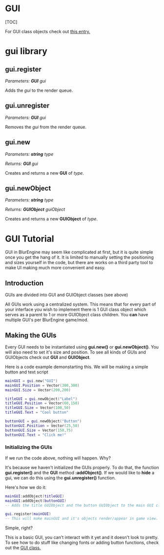 # GUI

[TOC]

For GUI class objects check out [this entry.](../classes.md#gui)

# gui library

## gui.register

*Parameters: __GUI__ gui*

Adds the *gui* to the render queue.

## gui.unregister

*Parameters: __GUI__ gui*

Removes the *gui* from the render queue.

## gui.new

*Parameters: __string__ type*

*Returns: __GUI__ gui*

Creates and returns a new __GUI__ of *type*.

## gui.newObject

*Parameters: __string__ type*

*Returns: __GUIObject__ guiObject*

Creates and returns a new __GUIObject__ of *type*.

# GUI Tutorial

GUI in BlurEngine may seem like complicated at first, but it is quite simple once you get the hang of it. It is limited to manually setting the positioning and sizes yourself in the code, but there are works on a third party tool to make UI making much more convenient and easy.

## Introduction

GUIs are divided into GUI and GUIObject classes (see above)

All GUIs work using a centralized system. This means that for every part of your interface you wish to implement there is 1 GUI class object which serves as a parent to 1 or more GUIObject class children. You **can** have multiple GUI's per BlurEngine game/mod.

## Making the GUIs

Every GUI needs to be instantiated using **gui.new()** or **gui.newObject()**. You will also need to set it's size and position. To see all kinds of GUIs and GUIObjects check out **GUI** and **GUIObject**.

Here is a code example demonstarting this. We will be making a simple button and text script

```lua
mainGUI = gui.new("GUI")
mainGUI.Position = Vector(300,300)
mainGUI.Size = Vector(200,200)

titleGUI = gui.newObject("Label")
titleGUI.Position = Vector(60,150)
titleGUI.Size = Vector(100,50)
titleGUI.Text = "Cool button"

buttonGUI = gui.newObject("Button")
buttonGUI.Position = Vector(25,50)
buttonGUI.Size = Vector(150,75)
buttonGUI.Text = "Click me!"
```

### Initializing the GUIs

If we run the code above, nothing will happen. Why?

It's because we haven't initialized the GUIs properly. To do that, the function **gui.register()** and the **GUI** method **:addObject()**. If we would like to **hide** a gui, we can do this using the **gui.unregister()** function.

Here's how we do it:

```lua
mainGUI:addObject(titleGUI)
mainGUI:addObject(buttonGUI)
-- Adds the title GUIObject and the button GUIObject to the main GUI class object.

gui.register(mainGUI)
-- This will make mainGUI and it's objects render/appear in game view.
```

Simple, right?

This is a basic GUI, you can't interact with it yet and it doesn't look to pretty. To see how to do stuff like changing fonts or adding button functions, check out the [GUI class.](../classes.md#gui)
